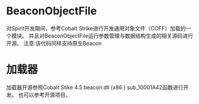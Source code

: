 # BeaconObjectFile
对Spirit开发期间，参考Cobalt Strike进行开发通用对象文件（COFF）加载的一个模块。
并且对BeaconObjectFile运行参数管理与数据结构生成的相关源码进行开源。
注意:该代码同样支持原生Beacon

# 加载器
加载器开源参照Cobalt Stike 4.5 beacon.dll (x86 ) sub_10001A42函数进行开发。
也可以参考开源项目。
